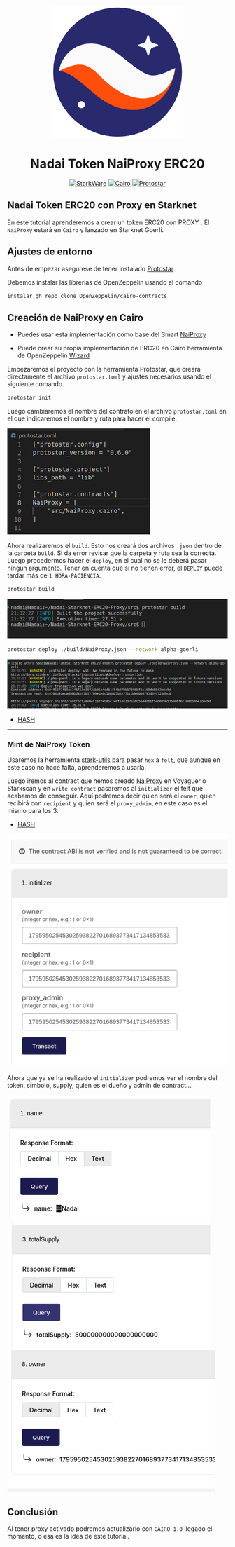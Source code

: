 <div align="center">
    <img src="./Imagenes/Starknet.png" style="width: 300px">
    <h1>Nadai Token NaiProxy ERC20</h1>

[![StarkWare](https://img.shields.io/badge/powered_by-StarkWare-navy?style=for-the-badge&flat&logo=Starkware)](https://starkware.co/)
[![Cairo](https://img.shields.io/badge/-%F0%9F%90%AB%20%20Cairo-red?style=for-the-badge&flat&logo=Cairo)](https://www.cairo-lang.org/)
[![Protostar](https://img.shields.io/badge/-%E2%9C%A8PROTOSTAR-blue?style=for-the-badge&flat&logo=Protostar)](https://docs.swmansion.com/protostar/)
</div>

## Nadai Token ERC20 con Proxy en Starknet

En este tutorial aprenderemos a crear un token ERC20 con PROXY . El `NaiProxy` estará en `Cairo` y lanzado en Starknet Goerli. 

## Ajustes de entorno

Antes de empezar asegurese de tener instalado [Protostar](https://github.com/Nadai2010/Nadai-ERC721-Protostar-Cairo#instalaci%C3%B3n)

Debemos instalar las librerias de OpenZeppelin usando el comando

```bash
instalar gh repo clone OpenZeppelin/cairo-contracts
```

## Creación de NaiProxy en Cairo

* Puedes usar esta implementación como base del Smart [NaiProxy](https://github.com/Nadai2010/Nadai-NaiProxy-Starknet-ERC20/blob/master/src/NaiProxy.cairo)

* Puede crear su propia implementación de ERC20 en Cairo herramienta de OpenZeppelin [Wizard](https://wizard.openzeppelin.com/cairo#erc20)

Empezaremos el proyecto con la herramienta Protostar, que creará directamente el archivo `protostar.toml` y ajustes necesarios usando el siguiente comando.

```bash
protostar init
```

Luego cambiaremos el nombre del contrato en el archivo `protostar.toml` en el que indicaremos el nombre y ruta para hacer el compile.

![Graph](/Imagenes/toml.png)

Ahora realizaremos el `build`. Esto nos creará dos archivos `.json` dentro de la carpeta `build`. Si da error revisar que la carpeta y ruta sea la correcta. Luego procedermos hacer el `deploy`, en el cual no se le deberá pasar ningun argumento. Tener en cuenta que si no tienen error, el `DEPLOY` puede tardar más de `1 HORA-PACIENCIA`.

```bash
protostar build
```

![Graph](/Imagenes/build.png)


```bash
protostar deploy ./build/NaiProxy.json --network alpha-goerli
```

![Graph](/Imagenes/deploy.png)

* [HASH](https://goerli.voyager.online/contract/0x04f1677490ac748f53e3972ab95a4dd61f54b079b57598bf6c108dabb42e6e9d)

---

### Mint de NaiProxy Token

Usaremos la herramienta [stark-utils](https://www.stark-utils.xyz/converter) para pasar `hex` a `felt`, que aunque en este caso no hace falta, aprenderemos a usarla.

Luego iremos al contract que hemos creado [NaiProxy](https://goerli.voyager.online/contract/0x04f1677490ac748f53e3972ab95a4dd61f54b079b57598bf6c108dabb42e6e9d#writeContract) en Voyaguer o Starkscan y en `write contract` pasaremos al `initializer` el felt que acabamos de conseguir. Aquí podremos decir quien será el `owner`, quien recibirá con `recipient` y quien será el `proxy_admin`, en este caso es el mismo para los 3.

* [HASH](https://goerli.voyager.online/tx/0x23b57abcfd2bf38ab1686d6a9babad52ce9377f572459759d65570b6d28a2b2)

![Graph](/Imagenes/ini.png)


Ahora que ya se ha realizado el `initializer` podremos ver el nombre del token, simbolo, supply, quien es el dueño y admin de contract...

![Graph](/Imagenes/nombre.png)
![Graph](/Imagenes/supply.png)
![Graph](/Imagenes/owner.png)



## Conclusión

Al tener proxy activado podremos actualizarlo con `CAIRO 1.0` llegado el momento, o esa es la idea de este tutorial.
